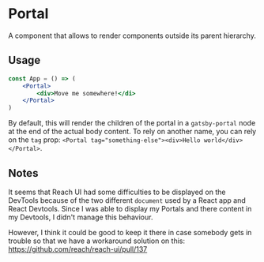 # Portal

A component that allows to render components outside its parent hierarchy.

## Usage

```jsx
const App = () => (
    <Portal>
        <div>Move me somewhere!</di>
    </Portal>
)
```

By default, this will render the children of the portal in a `gatsby-portal` node at the end of the actual body content. To rely on another name, you can rely on the `tag` prop: `<Portal tag="something-else"><div>Hello world</div></Portal>`.

## Notes

It seems that Reach UI had some difficulties to be displayed on the DevTools because of the two different `document` used by a React app and React Devtools. Since I was able to display my Portals and there content in my Devtools, I didn't manage this behaviour.

However, I think it could be good to keep it there in case somebody gets in trouble so that we have a workaround solution on this: https://github.com/reach/reach-ui/pull/137
